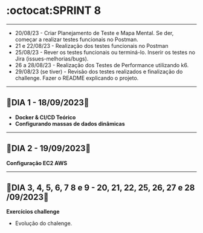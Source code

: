 # :octocat:SPRINT 8
---
- 20/08/23 - Criar Planejamento de Teste e Mapa Mental. Se der, começar a realizar testes funcionais no Postman.
- 21 e 22/08/23 - Realização dos testes funcionais no Postman 
- 25/08/23 - Rever os testes funcionais ou terminá-lo. Inserir os testes no Jira (issues-melhorias/bugs). 
- 26 a 28/08/23 - Realização dos Testes de Performance utilizando k6.  
- 29/08/23 (se tiver) - Revisão dos testes realizados e finalização do challenge. Fazer o README explicando o projeto. 
---
## :red_circle:DIA 1 - 18/09/2023:pushpin:
- **Docker & CI/CD Teórico**
- **Configurando massas de dados dinâmicas**

---
## :red_circle:DIA 2 - 19/09/2023:pushpin:
**Configuração EC2 AWS**

---
## :red_circle:DIA 3, 4, 5, 6, 7 8 e 9 - 20, 21, 22, 25, 26, 27 e 28 /09/2023:pushpin:
**Exercícios challenge**
- Evolução do chalenge.
